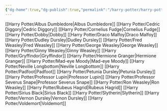 ```yaml
---
{"dg-home":true,"dg-publish":true,"permalink":"/harry-potter/harry-potter/","tags":["gardenEntry"],"dgPassFrontmatter":true}
---
```


[[Harry Potter/Albus Dumbledore\|Albus Dumbledore]]
[[Harry Potter/Cedric Diggory\|Cedric Diggory]]
[[Harry Potter/Cornelius Fudge\|Cornelius Fudge]]
[[Harry Potter/Dobby\|Dobby]]
[[Harry Potter/Draco Malfoy\|Draco Malfoy]]
[[Harry Potter/Dudley Dursley\|Dudley Dursley]]
[[Harry Potter/Fred Weasley\|Fred Weasley]]
[[Harry Potter/George Weasley\|George Weasley]]
[[Harry Potter/Ginny Weasley\|Ginny Weasley]]
[[Harry Potter/Gryffindor\|Gryffindor]]
[[Harry Potter/Hermione Granger\|Hermione Granger]]
[[Harry Potter/Mad-eye Moody\|Mad-eye Moody]]
[[Harry Potter/Neville Longbottom\|Neville Longbottom]]
[[Harry Potter/Padfoot\|Padfoot]]
[[Harry Potter/Petunia Dursley\|Petunia Dursley]]
[[Harry Potter/Professor Lupin\|Professor Lupin]]
[[Harry Potter/Professor Severus Snape\|Professor Severus Snape]]
[[Harry Potter/Ron Weasley\|Ron Weasley]]
[[Harry Potter/Rubeus Hagrid\|Rubeus Hagrid]]
[[Harry Potter/Sirius Black\|Sirius Black]]
[[Harry Potter/Slytherin\|Slytherin]]
[[Harry Potter/Vernon Dursley\|Vernon Dursley]]
[[Harry Potter/Voldemort\|Voldemort]]

